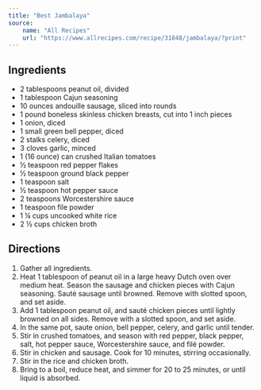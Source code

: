 ```yaml
---
title: "Best Jambalaya"
source:
    name: "All Recipes"
    url: "https://www.allrecipes.com/recipe/31848/jambalaya/?print"
---
```


## Ingredients

-   2 tablespoons peanut oil, divided
-   1 tablespoon Cajun seasoning
-   10 ounces andouille sausage, sliced into rounds
-   1 pound boneless skinless chicken breasts, cut into 1 inch pieces
-   1 onion, diced
-   1 small green bell pepper, diced
-   2 stalks celery, diced
-   3 cloves garlic, minced
-   1 (16 ounce) can crushed Italian tomatoes
-   ½ teaspoon red pepper flakes
-   ½ teaspoon ground black pepper
-   1 teaspoon salt
-   ½ teaspoon hot pepper sauce
-   2 teaspoons Worcestershire sauce
-   1 teaspoon file powder
-   1 ¼ cups uncooked white rice
-   2 ½ cups chicken broth

## Directions

1. Gather all ingredients.
1. Heat 1 tablespoon of peanut oil in a large heavy Dutch oven over medium heat. Season the sausage and chicken pieces with Cajun seasoning. Sauté sausage until browned. Remove with slotted spoon, and set aside.
1. Add 1 tablespoon peanut oil, and sauté chicken pieces until lightly browned on all sides. Remove with a slotted spoon, and set aside.
1. In the same pot, saute onion, bell pepper, celery, and garlic until tender.
1. Stir in crushed tomatoes, and season with red pepper, black pepper, salt, hot pepper sauce, Worcestershire sauce, and filé powder.
1. Stir in chicken and sausage. Cook for 10 minutes, stirring occasionally.
1. Stir in the rice and chicken broth.
1. Bring to a boil, reduce heat, and simmer for 20 to 25 minutes, or until liquid is absorbed.
